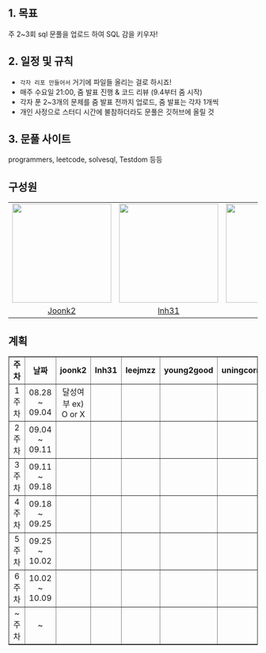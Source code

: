 ## 1. 목표
주 2~3회 sql 문풀을 업로드 하여 SQL 감을 키우자! <br>

## 2. 일정 및 규칙
- `각자 리포 만들어서` 거기에 파일들 올리는 걸로 하시죠!
- 매주 수요일 21:00, 줌 발표 진행 & 코드 리뷰 (9.4부터 줌 시작)
- 각자 푼 2~3개의 문제를 줌 발표 전까지 업로드, 줌 발표는 각자 1개씩
- 개인 사정으로 스터디 시간에 불참하더라도 문풀은 깃허브에 올릴 것

## 3. 문풀 사이트
programmers, leetcode, solvesql, Testdom 등등


## 구성원
<table align = "center">
  <tr align = "center">
    <td><a href="https://github.com/joonk2"><img src="https://avatars.githubusercontent.com/u/153247950?v=4" width=200></a></td>
    <td><a href="https://github.com/lnh31"><img src="https://avatars.githubusercontent.com/u/90559493?v=4" width=200></a></td>
    <td><a href="https://github.com/leejmzz"><img src="https://avatars.githubusercontent.com/u/144790910?v=4" width=200></a></td>
    <td><a href="https://github.com/young2good"><img src="https://avatars.githubusercontent.com/u/179083793?v=4" width=200>
<!--     <td><a href="https://github.com/young2good"><img src="https://avatars.githubusercontent.com/u/179083793?v=4" width=200></a></td>
    <td><a href="https://github.com/uningcorn"><img src="https://avatars.githubusercontent.com/u/165996078?v=4" width=200></a></td> -->
  </tr>
  <tr align = "center">
    <td><a href = "https://github.com/joonk2">Joonk2</a></td>
    <td><a href = "https://github.com/lnh31">lnh31</a></td>
    <td><a href = "https://github.com/leejmzz">leejmzz</a></td>
    <td><a href = "https://github.com/young2good">young2good</a>
<!--     <td><a href = "https://github.com/young2good">young2good</a></td>
    <td><a href = "https://github.com/uningcorn">uningcorn</a></td> -->
  </tr>
</table>





## 계획

<table align="center" border="1">
  <tr align="center">
    <td><b>주차</b></td>
    <td><b>날짜</b></td>
    <td><b>joonk2</b></td>
    <td><b>lnh31</b></td>
    <td><b>leejmzz</b></td>
    <td><b>young2good</b></td>
    <td><b>uningcorn</b></td>
  </tr>
  <tr align="center">
    <td>1주차</td>
    <td>08.28 ~ 09.04</td>
    <td>달성여부 ex) O or X</td>
    <td></td>
    <td></td>
    <td></td>
    <td></td>
  </tr>
  <tr align="center">
    <td>2주차</td>
    <td>09.04 ~ 09.11</td>
    <td></td>
    <td></td>
    <td></td>
    <td></td>
    <td></td>
  </tr>
  <tr align="center">
    <td>3주차</td>
    <td>09.11 ~ 09.18</td>
    <td></td>
    <td></td>
    <td></td>
    <td></td>
    <td></td>
  </tr>
  <tr align="center">
    <td>4주차</td>
    <td>09.18 ~ 09.25</td>
    <td></td>
    <td></td>
    <td></td>
    <td></td>
    <td></td>
  </tr>
  <tr align="center">
    <td>5주차</td>
    <td>09.25 ~ 10.02</td>
    <td></td>
    <td></td>
    <td></td>
    <td></td>
    <td></td>
  </tr>
    <tr align="center">
    <td>6주차</td>
    <td>10.02 ~ 10.09</td>
    <td></td>
    <td></td>
    <td></td>
    <td></td>
    <td></td>
  </tr>
    </tr>
    <tr align="center">
    <td>~주차</td>
    <td> ~ </td>
    <td></td>
    <td></td>
    <td></td>
    <td></td>
    <td></td>
  </tr>
</table>


